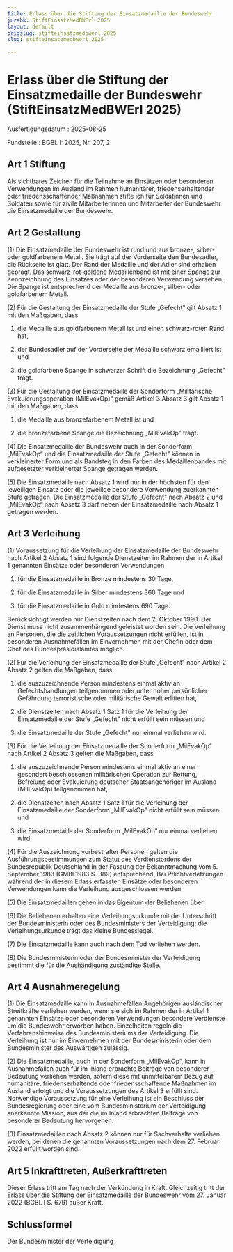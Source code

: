 ```yaml
---
Title: Erlass über die Stiftung der Einsatzmedaille der Bundeswehr
jurabk: StiftEinsatzMedBWErl 2025
layout: default
origslug: stifteinsatzmedbwerl_2025
slug: stifteinsatzmedbwerl_2025

---
```


# Erlass über die Stiftung der Einsatzmedaille der Bundeswehr (StiftEinsatzMedBWErl 2025)

Ausfertigungsdatum
:   2025-08-25

Fundstelle
:   BGBl. I: 2025, Nr. 207, 2


## Art 1 Stiftung

Als sichtbares Zeichen für die Teilnahme an Einsätzen oder besonderen Verwendungen im Ausland im Rahmen humanitärer, friedenserhaltender oder friedensschaffender Maßnahmen stifte ich für Soldatinnen und Soldaten sowie für zivile Mitarbeiterinnen und Mitarbeiter der Bundeswehr die Einsatzmedaille der Bundeswehr.


## Art 2 Gestaltung

(1) Die Einsatzmedaille der Bundeswehr ist rund und aus bronze-, silber- oder goldfarbenem Metall. Sie trägt auf der Vorderseite den Bundesadler, die Rückseite ist glatt. Der Rand der Medaille und der Adler sind erhaben geprägt. Das schwarz-rot-goldene Medaillenband ist mit einer Spange zur Kennzeichnung des Einsatzes oder der besonderen Verwendung versehen. Die Spange ist entsprechend der Medaille aus bronze-, silber- oder goldfarbenem Metall.

(2) Für die Gestaltung der Einsatzmedaille der Stufe „Gefecht" gilt Absatz 1 mit den Maßgaben, dass

1.  die Medaille aus goldfarbenem Metall ist und einen schwarz-roten Rand hat,


2.  der Bundesadler auf der Vorderseite der Medaille schwarz emailliert ist und


3.  die goldfarbene Spange in schwarzer Schrift die Bezeichnung „Gefecht" trägt.




(3) Für die Gestaltung der Einsatzmedaille der Sonderform „Militärische Evakuierungsoperation (MilEvakOp)" gemäß Artikel 3 Absatz 3 gilt Absatz 1 mit den Maßgaben, dass

1.  die Medaille aus bronzefarbenem Metall ist und


2.  die bronzefarbene Spange die Bezeichnung „MilEvakOp" trägt.




(4) Die Einsatzmedaille der Bundeswehr auch in der Sonderform „MilEvakOp“ und die Einsatzmedaille der Stufe „Gefecht" können in verkleinerter Form und als Bandsteg in den Farben des Medaillenbandes mit aufgesetzter verkleinerter Spange getragen werden.

(5) Die Einsatzmedaille nach Absatz 1 wird nur in der höchsten für den jeweiligen Einsatz oder die jeweilige besondere Verwendung zuerkannten Stufe getragen. Die Einsatzmedaille der Stufe „Gefecht" nach Absatz 2 und „MilEvakOp“ nach Absatz 3 darf neben der Einsatzmedaille nach Absatz 1 getragen werden.


## Art 3 Verleihung

(1) Voraussetzung für die Verleihung der Einsatzmedaille der Bundeswehr nach Artikel 2 Absatz 1 sind folgende Dienstzeiten im Rahmen der in Artikel 1 genannten Einsätze oder besonderen Verwendungen

1.  für die Einsatzmedaille in Bronze mindestens 30 Tage,


2.  für die Einsatzmedaille in Silber mindestens 360 Tage und


3.  für die Einsatzmedaille in Gold mindestens 690 Tage.



Berücksichtigt werden nur Dienstzeiten nach dem 2. Oktober 1990. Der Dienst muss nicht zusammenhängend geleistet worden sein. Die Verleihung an Personen, die die zeitlichen Voraussetzungen nicht erfüllen, ist in besonderen Ausnahmefällen im Einvernehmen mit der Chefin oder dem Chef des Bundespräsidialamtes möglich.

(2) Für die Verleihung der Einsatzmedaille der Stufe „Gefecht" nach Artikel 2 Absatz 2 gelten die Maßgaben, dass

1.  die auszuzeichnende Person mindestens einmal aktiv an Gefechtshandlungen teilgenommen oder unter hoher persönlicher Gefährdung terroristische oder militärische Gewalt erlitten hat,


2.  die Dienstzeiten nach Absatz 1 Satz 1 für die Verleihung der Einsatzmedaille der Stufe „Gefecht" nicht erfüllt sein müssen und


3.  die Einsatzmedaille der Stufe „Gefecht" nur einmal verliehen wird.




(3) Für die Verleihung der Einsatzmedaille der Sonderform „MilEvakOp“ nach Artikel 2 Absatz 3 gelten die Maßgaben, dass

1.  die auszuzeichnende Person mindestens einmal aktiv an einer gesondert beschlossenen militärischen Operation zur Rettung, Befreiung oder Evakuierung deutscher Staatsangehöriger im Ausland (MilEvakOp) teilgenommen hat,


2.  die Dienstzeiten nach Absatz 1 Satz 1 für die Verleihung der Einsatzmedaille der Sonderform „MilEvakOp" nicht erfüllt sein müssen und


3.  die Einsatzmedaille der Sonderform „MilEvakOp“ nur einmal verliehen wird.




(4) Für die Auszeichnung vorbestrafter Personen gelten die Ausführungsbestimmungen zum Statut des Verdienstordens der Bundesrepublik Deutschland in der Fassung der Bekanntmachung vom 5. September 1983 (GMBl 1983 S. 389) entsprechend. Bei Pflichtverletzungen während der in diesem Erlass erfassten Einsätze oder besonderen Verwendungen kann die Verleihung ausgeschlossen werden.

(5) Die Einsatzmedaillen gehen in das Eigentum der Beliehenen über.

(6) Die Beliehenen erhalten eine Verleihungsurkunde mit der Unterschrift der Bundesministerin oder des Bundesministers der Verteidigung; die Verleihungsurkunde trägt das kleine Bundessiegel.

(7) Die Einsatzmedaille kann auch nach dem Tod verliehen werden.

(8) Die Bundesministerin oder der Bundesminister der Verteidigung bestimmt die für die Aushändigung zuständige Stelle.


## Art 4 Ausnahmeregelung

(1) Die Einsatzmedaille kann in Ausnahmefällen Angehörigen ausländischer Streitkräfte verliehen werden, wenn sie sich im Rahmen der in Artikel 1 genannten Einsätze oder besonderen Verwendungen besondere Verdienste um die Bundeswehr erworben haben. Einzelheiten regeln die Verfahrenshinweise des Bundesministeriums der Verteidigung. Die Verleihung ist nur im Einvernehmen mit der Bundesministerin oder dem Bundesminister des Auswärtigen zulässig.

(2) Die Einsatzmedaille, auch in der Sonderform „MilEvakOp“, kann in Ausnahmefällen auch für im Inland erbrachte Beiträge von besonderer Bedeutung verliehen werden, sofern diese mit unmittelbarem Bezug auf humanitäre, friedenserhaltende oder friedensschaffende Maßnahmen im Ausland erfolgt und die Voraussetzungen des Artikel 3 erfüllt sind. Notwendige Voraussetzung für eine Verleihung ist ein Beschluss der Bundesregierung oder eine vom Bundesministerium der Verteidigung anerkannte Mission, aus der die im Inland erbrachten Beiträge von besonderer Bedeutung hervorgehen.

(3) Einsatzmedaillen nach Absatz 2 können nur für Sachverhalte verliehen werden, bei denen die genannten Voraussetzungen nach dem 27. Februar 2022 erfüllt worden sind.


## Art 5 Inkrafttreten, Außerkrafttreten

Dieser Erlass tritt am Tag nach der Verkündung in Kraft. Gleichzeitig tritt der Erlass über die Stiftung der Einsatzmedaille der Bundeswehr vom 27. Januar 2022 (BGBl. I S. 679) außer Kraft.


## Schlussformel

Der Bundesminister der Verteidigung

